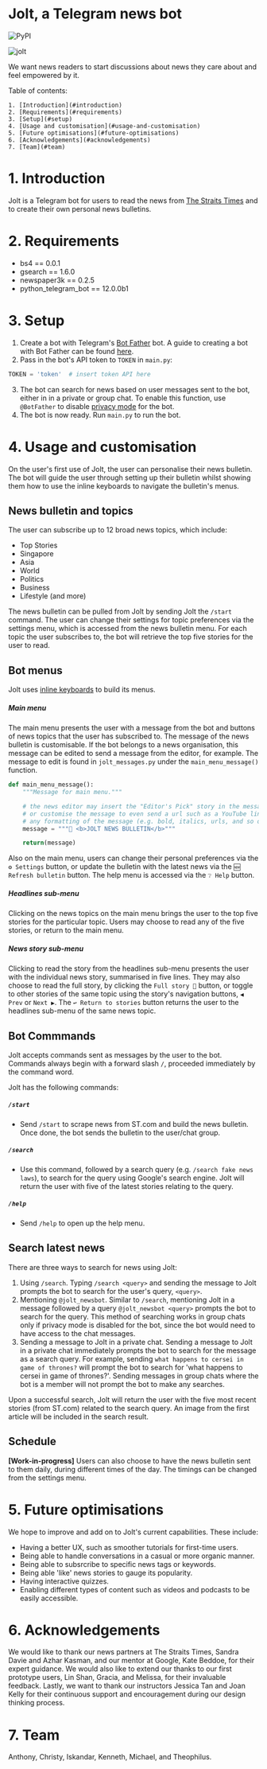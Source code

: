 # Jolt, a Telegram news bot

![PyPI](https://img.shields.io/pypi/pyversions/Django.svg)

![jolt](Users/theophiluskwek/Documents/Github/Jolt/Jolt-Portfolio.png)

We want news readers to start discussions about news they care about and feel empowered by it.

Table of contents:

    1. [Introduction](#introduction)
    2. [Requirements](#requirements)
    3. [Setup](#setup)
    4. [Usage and customisation](#usage-and-customisation)
    5. [Future optimisations](#future-optimisations)
    6. [Acknowledgements](#acknowledgements)
    7. [Team](#team)

# 1. Introduction

Jolt is a Telegram bot for users to read the news from [The Straits Times](https://www.straitstimes.com) and to create their own personal news bulletins.

# 2. Requirements

* bs4 == 0.0.1
* gsearch == 1.6.0
* newspaper3k == 0.2.5
* python\_telegram\_bot == 12.0.0b1

# 3. Setup

1. Create a bot with Telegram's [Bot Father](https://telegram.me/botfather) bot. A guide to creating a bot with Bot Father can be found [here](<https://core.telegram.org/bots#6-botfather>).
2. Pass in the bot's API token to `TOKEN` in `main.py`:
```python
TOKEN = 'token'  # insert token API here
```
3. The bot can search for news based on user messages sent to the bot, either in in a private or group chat. To enable this function, use `@BotFather` to disable [privacy mode](<https://core.telegram.org/bots#privacy-mode>) for the bot.
4. The bot is now ready. Run `main.py` to run the bot.

# 4. Usage and customisation

On the user's first use of Jolt, the user can personalise their news bulletin. The bot will guide the user through setting up their bulletin whilst showing them how to use the inline keyboards to navigate the bulletin's menus.

## News bulletin and topics

The user can subscribe up to 12 broad news topics, which include:

* Top Stories
* Singapore
* Asia
* World
* Politics
* Business
* Lifestyle (and more)

The news bulletin can be pulled from Jolt by sending Jolt the `/start` command. The user can change their settings for topic preferences via the settings menu, which is accessed from the news bulletin menu. For each topic the user subscribes to, the bot will retrieve the top five stories for the user to read.

## Bot menus

Jolt uses [inline keyboards](https://core.telegram.org/bots/2-0-intro#new-inline-keyboards) to build its menus.

##### Main menu
The main menu presents the user with a message from the bot and buttons of news topics that the user has subscribed to. The message of the news bulletin is customisable. If the bot belongs to a news organisation, this message can be edited to send a message from the editor, for example. The message to edit is found in `jolt_messages.py` under the `main_menu_message()` function.

```python
def main_menu_message():
    """Message for main menu."""

    # the news editor may insert the "Editor's Pick" story in the message here,
    # or customise the message to even send a url such as a YouTube link.
    # any formatting of the message (e.g. bold, italics, urls, and so on) is done in HTML.
    message = """📌 <b>JOLT NEWS BULLETIN</b>"""

    return(message)
```

Also on the main menu, users can change their personal preferences via the `⚙️ Settings` button, or update the bulletin with the latest news via the `🆕 Refresh bulletin` button. The help menu is accessed via the `❔ Help` button.

##### Headlines sub-menu
Clicking on the news topics on the main menu brings the user to the top five stories for the particular topic. Users may choose to read any of the five stories, or return to the main menu.

##### News story sub-menu
Clicking to read the story from the headlines sub-menu presents the user with the individual news story, summarised in five lines. They may also choose to read the full story, by clicking the `Full story 📑` button, or toggle to other stories of the same topic using the story's navigation buttons, `◀ Prev` or `Next ▶`. The `↩ Return to stories` button returns the user to the headlines sub-menu of the same news topic.

## Bot Commmands

Jolt accepts commands sent as messages by the user to the bot. Commands always begin with a forward slash `/`, proceeded immediately by the command word.

Jolt has the following commands:

##### `/start`

* Send `/start` to scrape news from ST.com and build the news bulletin. Once done, the bot sends the bulletin to the user/chat group.


##### `/search`

* Use this command, followed by a search query (e.g. `/search fake news laws`), to search for the query using Google's search engine. Jolt will return the user with five of the latest stories relating to the query.

##### `/help`

* Send `/help` to open up the help menu.

## Search latest news

There are three ways to search for news using Jolt:

1. Using `/search`. Typing `/search <query>` and sending the message to Jolt prompts the bot to search for the user's query, `<query>`.
2. Mentioning `@jolt_newsbot`. Similar to `/search`, mentioning Jolt in a message followed by a query `@jolt_newsbot <query>` prompts the bot to search for the query. This method of searching works in group chats only if privacy mode is disabled for the bot, since the bot would need to have access to the chat messages.
3. Sending a message to Jolt in a private chat. Sending a message to Jolt in a private chat immediately prompts the bot to search for the message as a search query. For example, sending `what happens to cersei in game of thrones?` will prompt the bot to search for 'what happens to cersei in game of thrones?'. Sending messages in group chats where the bot is a member will not prompt the bot to make any searches.

Upon a successful search, Jolt will return the user with the five most recent stories (from ST.com) related to the search query. An image from the first article will be included in the search result.

## Schedule 

__[Work-in-progress]__ Users can also choose to have the news bulletin sent to them daily, during different times of the day. The timings can be changed from the settings menu.

# 5. Future optimisations

We hope to improve and add on to Jolt's current capabilities. These include:

* Having a better UX, such as smoother tutorials for first-time users.
* Being able to handle conversations in a casual or more organic manner.
* Being able to subsrcribe to specific news tags or keywords.
* Being able 'like' news stories to gauge its popularity.
* Having interactive quizzes.
* Enabling different types of content such as videos and podcasts to be easily accessible.

# 6. Acknowledgements

We would like to thank our news partners at The Straits Times, Sandra Davie and Azhar Kasman, and our mentor at Google, Kate Beddoe, for their expert guidance. We would also like to extend our thanks to our first prototype users, Lin Shan, Gracia, and Melissa, for their invaluable feedback. Lastly, we want to thank our instructors Jessica Tan and Joan Kelly for their continuous support and encouragement during our design thinking process.

# 7. Team

Anthony, Christy, Iskandar, Kenneth, Michael, and Theophilus.
